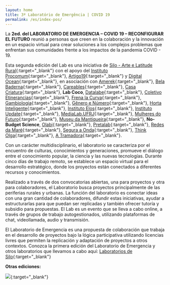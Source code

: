 ```yaml
---
layout: home
title: 3º Laboratório de Emergência | COVID 19
permalink: /es/index-pos/
---
```


La **2ed. del LABORATORIO DE EMERGENCIA – COVID 19 – RECONFIGURAR EL FUTURO** reunió a personas que creen en la colaboración y la innovación en un espacio virtual para crear soluciones a los complejos problemas que enfrentan sus comunidades frente a los impactos de la pandemia COVID - 19.

Esta segunda edición del Lab es una iniciativa de [Silo - Arte e Latitude Rural](https://silo.org.br/){:target="_blank"} con el apoyo del [Instituto Procomum](https://www.procomum.org/){:target="_blank"}, [Artigo19](https://artigo19.org/){:target="_blank"} y [Digital Ocean](https://www.digitalocean.com/){:target="_blank"}, en asociación con [Amerek](https://twitter.com/amerek_ufmg){:target="_blank"}, [Bela Baderna](http://belabaderna.com.br/){:target="_blank"}, [Careables](https://www.careables.org/){:target="_blank"}, [Casa Criatura](https://www.instagram.com/casacriatura/){:target="_blank"}, **Lab Coco**, [Datalabe](https://datalabe.org/){:target="_blank"}, [Coletivo Etinerancias](https://www.instagram.com/etinerancias){:target="_blank"}, [Frena la Curva](https://frenalacurva.net/){:target="_blank"}, [Gambiologia](http://www.gambiologia.net/blog/){:target="_blank"}, [Gênero e Número](http://www.generonumero.media/){:target="_blank"},
[Horta Inteligente](https://hortainteligente.wixsite.com/hortainteligente){:target="_blank"}, [Instituto Elos](https://institutoelos.org/){:target="_blank"}, [Instituto Update](https://www.institutoupdate.org.br/){:target="_blank"}, [MediaLab.UFRJ](href="http://medialabufrj.net/"){:target="_blank"}, [Mulheres do Futuro](https://www.instagram.com/mulheresdofuturopa/){:target="_blank"}, [Museu da Mantiqueira](https://museudamantiqueira.com.br/){:target="_blank"}, **No-Budget Science**, [Olabi](https://www.olabi.org.br){:target="_blank"}, [Pretalab](https://www.pretalab.com/){:target="_blank"}, [Redes da Maré](http://www.redesdamare.org.br/){:target="_blank"}, [Segura a Onda](https://seguraaonda.com.br/){:target="_blank"}, [Think Olga](https://www.thinkolga.com/){:target="_blank"}, [A Tramadora](https://www.tramadora.net/){:target="_blank"}.

Con un carácter multidisciplinario, el laboratorio se caracteriza por el encuentro de culturas, conocimientos y generaciones, promueve el diálogo entre el conocimiento popular, la ciencia y las nuevas tecnologías. Durante cinco días de trabajo remoto, se establece un espacio virtual para el desarrollo estratégico, donde los proyectos están conectados a diferentes recursos y conocimientos.
  
Realizado a través de dos convocatorias abiertas, una para proyectos y otra para colaboradores, el Laboratorio busca proyectos principalmente de las periferias rurales y urbanas. La función del laboratorio es conectar ideas con una gran cantidad de colaboradores, difundir estas iniciativas, ayudar a estructurarlas para que puedan ser replicadas y también ofrecer tutoría y subsidio para propuestas. El Lab es un evento que se lleva a cabo online, a través de grupos de trabajo autogestionados, utilizando plataformas de chat, videollamada, audio y transmisión.
  
El Laboratorio de Emergencia es una propuesta de colaboración que trabaja en el desarrollo de proyectos bajo la lógica participativa utilizando licencias livres que permiten la replicación y adaptación de proyectos a otros contextos.
Conozca la primera edición del Laboratorio de Emergencia y otros laboratorios que llevamos a cabo aquí:
[Laboratorios de Silo](https://silo.org.br/interactivos/){:target="_blank"}
  
**Otras ediciones:**
  
   
[![](/3ed/media/images/labdeemergencia1.jpg)](https://labdeemergencia.silo.org.br/1ed){:target="_blank"}
